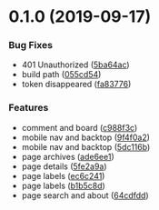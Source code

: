 <a name="0.1.0"></a>
# 0.1.0 (2019-09-17)


### Bug Fixes

* 401 Unauthorized ([5ba64ac](https://github.com/ChenJiaH/blog/commit/5ba64ac))
* build path ([055cd54](https://github.com/ChenJiaH/blog/commit/055cd54))
* token disappeared ([fa83776](https://github.com/ChenJiaH/blog/commit/fa83776))


### Features

* comment and board ([c988f3c](https://github.com/ChenJiaH/blog/commit/c988f3c))
* mobile nav and backtop ([9f4f0a2](https://github.com/ChenJiaH/blog/commit/9f4f0a2))
* mobile nav and backtop ([5dc116b](https://github.com/ChenJiaH/blog/commit/5dc116b))
* page archives ([ade6ee1](https://github.com/ChenJiaH/blog/commit/ade6ee1))
* page details ([5fe2a9a](https://github.com/ChenJiaH/blog/commit/5fe2a9a))
* page labels ([ec6c241](https://github.com/ChenJiaH/blog/commit/ec6c241))
* page labels ([b1b5c8d](https://github.com/ChenJiaH/blog/commit/b1b5c8d))
* page search and about ([64cdfdd](https://github.com/ChenJiaH/blog/commit/64cdfdd))



